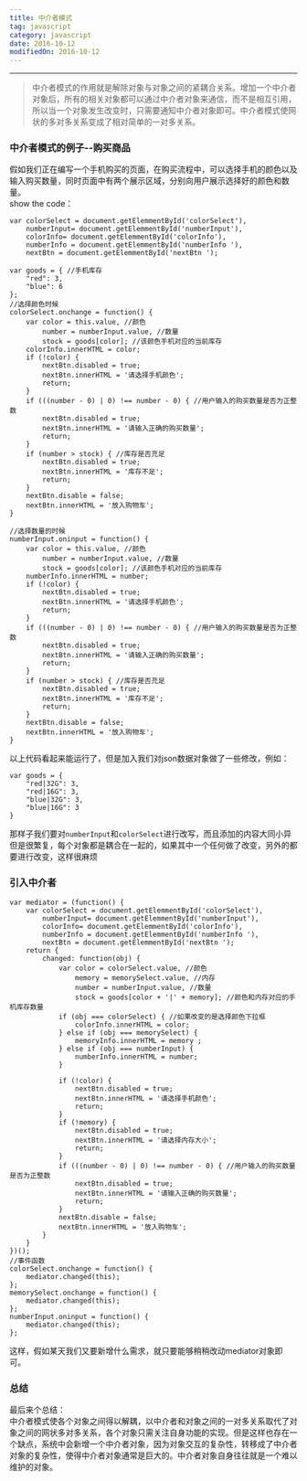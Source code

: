 ```yaml
---
title: 中介者模式
tag: javascript
category: javascript
date: 2016-10-12
modifiedOn: 2016-10-12
---
```


* * *

> 中介者模式的作用就是解除对象与对象之间的紧耦合关系。增加一个中介者对象后，所有的相关对象都可以通过中介者对象来通信，而不是相互引用，所以当一个对象发生改变时，只需要通知中介者对象即可。中介者模式使网状的多对多关系变成了相对简单的一对多关系。

### 中介者模式的例子--购买商品

假如我们正在编写一个手机购买的页面，在购买流程中，可以选择手机的颜色以及输入购买数量，同时页面中有两个展示区域，分别向用户展示选择好的颜色和数量。  
show the code：

    
    
    var colorSelect = document.getElemmentById('colorSelect'),
        numberInput= document.getElemmentById('numberInput'),
        colorInfo= document.getElemmentById('colorInfo'),
        numberInfo = document.getElemmentById('numberInfo '),
        nextBtn = document.getElemmentById('nextBtn ');
        
    var goods = { //手机库存
        "red": 3,
        "blue": 6
    };
    //选择颜色时候
    colorSelect.onchange = function() {
        var color = this.value, //颜色
            number = numberInput.value, //数量
            stock = goods[color]; //该颜色手机对应的当前库存
        colorInfo.innerHTML = color;
        if (!color) {
            nextBtn.disabled = true;
            nextBtn.innerHTML = '请选择手机颜色';
            return;
        }
        if (((number - 0) | 0) !== number - 0) { //用户输入的购买数量是否为正整数
            nextBtn.disabled = true;
            nextBtn.innerHTML = '请输入正确的购买数量';
            return;
        }
        if (number > stock) { //库存是否充足
            nextBtn.disabled = true;
            nextBtn.innerHTML = '库存不足';
            return;
        }
        nextBtn.disable = false;
        nextBtn.innerHTML = '放入购物车';
    }
    
    //选择数量的时候
    numberInput.oninput = function() {
        var color = this.value, //颜色
            number = numberInput.value, //数量
            stock = goods[color]; //该颜色手机对应的当前库存
        numberInfo.innerHTML = number;
        if (!color) {
            nextBtn.disabled = true;
            nextBtn.innerHTML = '请选择手机颜色';
            return;
        }
        if (((number - 0) | 0) !== number - 0) { //用户输入的购买数量是否为正整数
            nextBtn.disabled = true;
            nextBtn.innerHTML = '请输入正确的购买数量';
            return;
        }
        if (number > stock) { //库存是否充足
            nextBtn.disabled = true;
            nextBtn.innerHTML = '库存不足';
            return;
        }
        nextBtn.disable = false;
        nextBtn.innerHTML = '放入购物车';
    }

以上代码看起来能运行了，但是加入我们对json数据对象做了一些修改，例如：

    
    
    var goods = {
        "red|32G": 3,
        "red|16G": 3,
        "blue|32G": 3,
        "blue|16G": 3
    }

那样子我们要对`numberInput`和`colorSelect`进行改写，而且添加的内容大同小异但是很繁复，每个对象都是耦合在一起的，如果其中一个任何做了改变，另外的都要进行改变，这样很麻烦

### 引入中介者

    
    
    var mediator = (function() {
        var colorSelect = document.getElemmentById('colorSelect'),
            numberInput= document.getElemmentById('numberInput'),
            colorInfo= document.getElemmentById('colorInfo'),
            numberInfo = document.getElemmentById('numberInfo '),
            nextBtn = document.getElemmentById('nextBtn ');
        return {
            changed: function(obj) {
                var color = colorSelect.value, //颜色
                    memory = memorySelect.value, //内存
                    number = numberInput.value, //数量
                    stock = goods[color + '|' + memory]; //颜色和内存对应的手机库存数量
                if (obj === colorSelect) { //如果改变的是选择颜色下拉框
                    colorInfo.innerHTML = color;
                } else if (obj === memorySelect) {
                    memoryInfo.innerHTML = memory ;
                } else if (obj === numberInput) {
                    numberInfo.innerHTML = number;
                }
    
                if (!color) {
                    nextBtn.disabled = true;
                    nextBtn.innerHTML = '请选择手机颜色';
                    return;
                }
                if (!memory) {
                    nextBtn.disabled = true;
                    nextBtn.innerHTML = '请选择内存大小';
                    return;
                }
                if (((number - 0) | 0) !== number - 0) { //用户输入的购买数量是否为正整数
                    nextBtn.disabled = true;
                    nextBtn.innerHTML = '请输入正确的购买数量';
                    return;
                }
                nextBtn.disable = false;
                nextBtn.innerHTML = '放入购物车';
            }
        }    
    })();
    //事件函数
    colorSelect.onchange = function() {
        mediator.changed(this);
    };
    memorySelect.onchange = function() {
        mediator.changed(this);
    };
    numberInput.oninput = function() {
        mediator.changed(this);
    };

这样，假如某天我们又要新增什么需求，就只要能够稍稍改动mediator对象即可。

### 总结

最后来个总结：  
中介者模式使各个对象之间得以解耦，以中介者和对象之间的一对多关系取代了对象之间的网状多对多关系，各个对象只需关注自身功能的实现。但是这样也存在一个缺点，系统中会新增一个中介者对象，因为对象交互的复杂性，转移成了中介者对象的复杂性，使得中介者对象通常是巨大的。中介者对象自身往往就是一个难以维护的对象。

